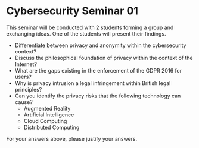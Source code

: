# Cybersecurity Seminar 01

This seminar will be conducted with 2 students forming a group and exchanging ideas. One of the students will present their findings.

- Differentiate between privacy and anonymity within the cybersecurity context?
- Discuss the philosophical foundation of privacy within the context of the Internet?
- What are the gaps existing in the enforcement of the GDPR 2016 for users?
- Why is privacy intrusion a legal infringement within British legal principles?
- Can you identify the privacy risks that the following technology can cause?
  - Augmented Reality
  - Artificial Intelligence
  - Cloud Computing
  - Distributed Computing

For your answers above, please justify your answers.
